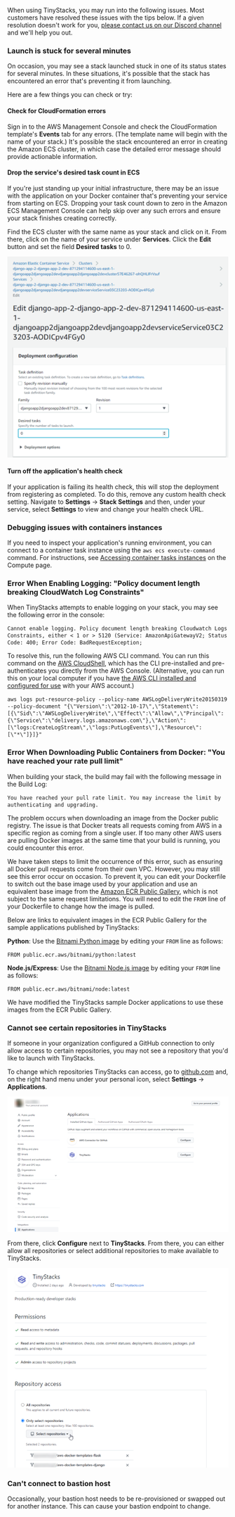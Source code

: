 When using TinyStacks, you may run into the following issues. Most customers have resolved these issues with the tips below. If a given resolution doesn't work for you, [please contact us on our Discord channel](https://discord.com/channels/825074552085413966/825074552085413969) and we'll help you out. 

### Launch is stuck for several minutes

On occasion, you may see a stack launched stuck in one of its status states for several minutes. In these situations, it's possible that the stack has encountered an error that's preventing it from launching. 

Here are a few things you can check or try: 

#### Check for CloudFormation errors

Sign in to the AWS Management Console and check the CloudFormation template's **Events** tab for any errors. (The template name will begin with the name of your stack.) It's possible the stack encountered an error in creating the Amazon ECS cluster, in which case the detailed error message should provide actionable information. 

#### Drop the service's desired task count in ECS

If you're just standing up your initial infrastructure, there may be an issue with the application on your Docker container that's preventing your service from starting on ECS. Dropping your task count down to zero in the Amazon ECS Management Console can help skip over any such errors and ensure your stack finishes creating correctly. 

Find the ECS cluster with the same name as your stack and click on it. From there, click on the name of your service under **Services**. Click the **Edit** button and set the field **Desired tasks** to 0.

![TinyStacks - set desired tasks to zero](img/service-desired-tasks-zero.png)

#### Turn off the application's health check

If your application is failing its health check, this will stop the deployment from registering as completed. To do this, remove any custom health check setting. Navigate to **Settings** -> **Stack Settings** and then, under your service, select **Settings** to view and change your health check URL.

### Debugging issues with containers instances

If you need to inspect your application's running environment, you can connect to a container task instance using the `aws ecs execute-command` command. For instructions, see [Accessing container tasks instances](compute.md#accessing-container-task-instances) on the Compute page.

### Error When Enabling Logging: "Policy document length breaking CloudWatch Log Constraints"

When TinyStacks attempts to enable logging on your stack, you may see the following error in the console: 

```
Cannot enable logging. Policy document length breaking Cloudwatch Logs Constraints, either < 1 or > 5120 (Service: AmazonApiGatewayV2; Status Code: 400; Error Code: BadRequestException;
```

To resolve this, run the following AWS CLI command. You can run this command on the [AWS CloudShell](https://aws.amazon.com/cloudshell/), which has the CLI pre-installed and pre-authenticates you directly from the AWS Console. (Alternative, you can run this on your local computer if you have [the AWS CLI installed and configured for use](https://docs.aws.amazon.com/cli/latest/userguide/cli-chap-getting-started.html) with your AWS account.)

```
aws logs put-resource-policy --policy-name AWSLogDeliveryWrite20150319 --policy-document "{\"Version\":\"2012-10-17\",\"Statement\":[{\"Sid\":\"AWSLogDeliveryWrite\",\"Effect\":\"Allow\",\"Principal\":{\"Service\":\"delivery.logs.amazonaws.com\"},\"Action\":[\"logs:CreateLogStream\",\"logs:PutLogEvents\"],\"Resource\":[\"*\"]}]}"
```

### Error When Downloading Public Containers from Docker: "You have reached your rate pull limit"

When building your stack, the build may fail with the following message in the Build Log: 

```
You have reached your pull rate limit. You may increase the limit by authenticating and upgrading. 
```

The problem occurs when downloading an image from the Docker public registry. The issue is that Docker treats all requests coming from AWS in a specific region as coming from a single user. If too many other AWS users are pulling Docker images at the same time that your build is running, you could encounter this error. 

We have taken steps to limit the occurrence of this error, such as ensuring all Docker pull requests come from their own VPC. However, you may still see this error occur on occasion. To prevent it, you can edit your Dockerfile to switch out the base image used by your application and use an equivalent base image from the [Amazon ECR Public Gallery](https://gallery.ecr.aws/), which is not subject to the same request limitations. You will need to edit the `FROM` line of your Dockerfile to change how the image is pulled.

Below are links to equivalent images in the ECR Public Gallery for the sample applications published by TinyStacks: 

**Python**: Use the [Bitnami Python image](https://gallery.ecr.aws/bitnami/python) by editing your `FROM` line as follows:

```
FROM public.ecr.aws/bitnami/python:latest
```

**Node.js/Express**: Use the [Bitnami Node.js image](https://gallery.ecr.aws/bitnami/node) by editing your `FROM` line as follows:

```
FROM public.ecr.aws/bitnami/node:latest
```

We have modified the TinyStacks sample Docker applications to use these images from the ECR Public Gallery.

### Cannot see certain repositories in TinyStacks

If someone in your organization configured a GitHub connection to only allow access to certain repositories, you may not see a repository that you'd like to launch with TinyStacks. 

To change which repositories TinyStacks can access, go to <a href="https://github.com" target="_blank">github.com</a> and, on the right hand menu under your personal icon, select **Settings** -> **Applications**. 

![TinyStacks - configure available GitHub repos](img/github-configure-repos-1.png)

From there, click **Configure** next to **TinyStacks**. From there, you can either allow all repositories or select additional repositories to make available to TinyStacks. 

![TinyStacks - configure available GitHub repos 2](img/github-configure-repos-2.png)

### Can't connect to bastion host

Occasionally, your bastion host needs to be re-provisioned or swapped out for another instance. This can cause your bastion endpoint to change. 